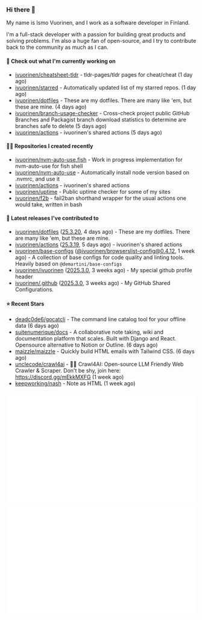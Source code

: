 
### Hi there 👋

My name is Ismo Vuorinen, and I work as a software developer in Finland.

I'm a full-stack developer with a passion for building great products and solving problems.
I'm also a huge fan of open-source, and I try to contribute back to the community as much as I can.

#### 👷 Check out what I'm currently working on

- [ivuorinen/cheatsheet-tldr](https://github.com/ivuorinen/cheatsheet-tldr) - tldr-pages/tldr pages for cheat/cheat (1 day ago)
- [ivuorinen/starred](https://github.com/ivuorinen/starred) - Automatically updated list of my starred repos. (1 day ago)
- [ivuorinen/dotfiles](https://github.com/ivuorinen/dotfiles) - These are my dotfiles. There are many like &#39;em, but these are mine. (4 days ago)
- [ivuorinen/branch-usage-checker](https://github.com/ivuorinen/branch-usage-checker) - Cross-check project public GitHub Branches and Packagist branch download statistics to determine are branches safe to delete (5 days ago)
- [ivuorinen/actions](https://github.com/ivuorinen/actions) - ivuorinen&#39;s shared actions (5 days ago)

#### 👨‍💻 Repositories I created recently

- [ivuorinen/nvm-auto-use.fish](https://github.com/ivuorinen/nvm-auto-use.fish) - Work in progress implementation for nvm-auto-use for fish shell
- [ivuorinen/nvm-auto-use](https://github.com/ivuorinen/nvm-auto-use) - Automatically install node version based on .nvmrc, and use it
- [ivuorinen/actions](https://github.com/ivuorinen/actions) - ivuorinen&#39;s shared actions
- [ivuorinen/uptime](https://github.com/ivuorinen/uptime) - Public uptime checker for some of my sites
- [ivuorinen/f2b](https://github.com/ivuorinen/f2b) - fail2ban shorthand wrapper for the usual actions one would take, written in bash

#### 🚀 Latest releases I've contributed to

- [ivuorinen/dotfiles](https://github.com/ivuorinen/dotfiles) ([25.3.20](https://github.com/ivuorinen/dotfiles/releases/tag/25.3.20), 4 days ago) - These are my dotfiles. There are many like &#39;em, but these are mine.
- [ivuorinen/actions](https://github.com/ivuorinen/actions) ([25.3.19](https://github.com/ivuorinen/actions/releases/tag/25.3.19), 5 days ago) - ivuorinen&#39;s shared actions
- [ivuorinen/base-configs](https://github.com/ivuorinen/base-configs) ([@ivuorinen/browserslist-config@0.4.12](https://github.com/ivuorinen/base-configs/releases/tag/%40ivuorinen/browserslist-config%400.4.12), 1 week ago) - A collection of base configs for code quality and linting tools. Heavily based on `@demartini/base-configs`
- [ivuorinen/ivuorinen](https://github.com/ivuorinen/ivuorinen) ([2025.3.0](https://github.com/ivuorinen/ivuorinen/releases/tag/2025.3.0), 3 weeks ago) - My special github profile header
- [ivuorinen/.github](https://github.com/ivuorinen/.github) ([2025.3.0](https://github.com/ivuorinen/.github/releases/tag/2025.3.0), 3 weeks ago) - My GitHub Shared Configurations.

#### ⭐ Recent Stars

- [deadc0de6/gocatcli](https://github.com/deadc0de6/gocatcli) - The command line catalog tool for your offline data (6 days ago)
- [suitenumerique/docs](https://github.com/suitenumerique/docs) - A collaborative note taking, wiki and documentation platform that scales. Built with Django and React. Opensource alternative to Notion or Outline. (6 days ago)
- [maizzle/maizzle](https://github.com/maizzle/maizzle) - Quickly build HTML emails with Tailwind CSS. (6 days ago)
- [unclecode/crawl4ai](https://github.com/unclecode/crawl4ai) - 🚀🤖 Crawl4AI: Open-source LLM Friendly Web Crawler &amp; Scraper. Don&#39;t be shy, join here: https://discord.gg/mEkkMXFG (1 week ago)
- [keepworking/nash](https://github.com/keepworking/nash) - Note as HTML (1 week ago)



<picture>
  <source srcset="https://raw.githubusercontent.com/ivuorinen/github-stats/master/generated/overview.svg#gh-dark-mode-only" media="(prefers-color-scheme: dark)" />
  <img src="https://raw.githubusercontent.com/ivuorinen/github-stats/master/generated/overview.svg#gh-light-mode-only" alt="Overview of my activity" />
</picture>
<picture>
  <source srcset="https://raw.githubusercontent.com/ivuorinen/github-stats/master/generated/languages.svg#gh-dark-mode-only" media="(prefers-color-scheme: dark)" />
  <img src="https://raw.githubusercontent.com/ivuorinen/github-stats/master/generated/languages.svg#gh-light-mode-only" alt="Languages I have been using" />
</picture>


